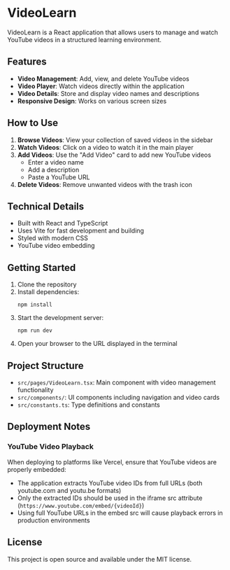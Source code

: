 # VideoLearn

VideoLearn is a React application that allows users to manage and watch YouTube videos in a structured learning environment.

## Features

- **Video Management**: Add, view, and delete YouTube videos
- **Video Player**: Watch videos directly within the application
- **Video Details**: Store and display video names and descriptions
- **Responsive Design**: Works on various screen sizes

## How to Use

1. **Browse Videos**: View your collection of saved videos in the sidebar
2. **Watch Videos**: Click on a video to watch it in the main player
3. **Add Videos**: Use the "Add Video" card to add new YouTube videos
   - Enter a video name
   - Add a description
   - Paste a YouTube URL
4. **Delete Videos**: Remove unwanted videos with the trash icon

## Technical Details

- Built with React and TypeScript
- Uses Vite for fast development and building
- Styled with modern CSS
- YouTube video embedding

## Getting Started

1. Clone the repository
2. Install dependencies:
   ```
   npm install
   ```
3. Start the development server:
   ```
   npm run dev
   ```
4. Open your browser to the URL displayed in the terminal

## Project Structure

- `src/pages/VideoLearn.tsx`: Main component with video management functionality
- `src/components/`: UI components including navigation and video cards
- `src/constants.ts`: Type definitions and constants

## Deployment Notes

### YouTube Video Playback

When deploying to platforms like Vercel, ensure that YouTube videos are properly embedded:

- The application extracts YouTube video IDs from full URLs (both youtube.com and youtu.be formats)
- Only the extracted IDs should be used in the iframe src attribute (`https://www.youtube.com/embed/{videoId}`)
- Using full YouTube URLs in the embed src will cause playback errors in production environments

## License

This project is open source and available under the MIT license.
